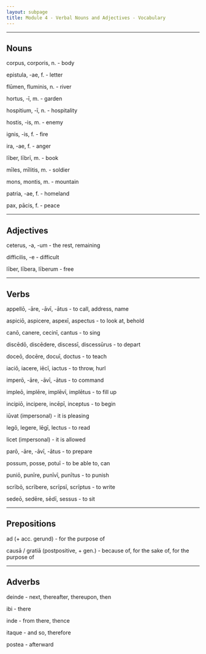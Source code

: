 ```yaml
---
layout: subpage
title: Module 4 - Verbal Nouns and Adjectives - Vocabulary
---
```


***

## Nouns

corpus, corporis, n. - body

epistula, -ae, f. - letter

flūmen, fluminis, n. - river

hortus, -ī, m. - garden

hospitium, -ī, n. - hospitality

hostis, -is, m. - enemy

ignis, -is, f. - fire

ira, -ae, f. - anger

līber, lībrī, m. - book

mīles, mīlitis, m. - soldier

mons, montis, m. - mountain

patria, -ae, f. - homeland

pax, pācis, f. - peace

***

## Adjectives

ceterus, -a, -um - the rest, remaining

difficilis, -e - difficult

līber, lībera, līberum - free

***

## Verbs

appellō, -āre, -āvī, -ātus - to call, address, name

aspiciō, aspicere, aspexī, aspectus - to look at, behold

canō, canere, cecinī, cantus - to sing

discēdō, discēdere, discessī, discessūrus - to depart

doceō, docēre, docuī, doctus - to teach

iaciō, iacere, iēcī, iactus - to throw, hurl

imperō, -āre, -āvī, -ātus - to command

impleō, implēre, implēvī, implētus - to fill up

incipiō, incipere, incēpī, inceptus - to begin

iūvat (impersonal) - it is pleasing

legō, legere, lēgī, lectus - to read

licet (impersonal) - it is allowed

parō, -āre, -āvī, -ātus - to prepare

possum, posse, potuī - to be able to, can

puniō, punīre, punīvī, punītus - to punish

scrībō, scrībere, scrīpsī, scrīptus - to write

sedeō, sedēre, sēdī, sessus - to sit

***

## Prepositions

ad (+ acc. gerund) - for the purpose of

causā / gratiā (postpositive, + gen.) - because of, for the sake of, for the purpose of

***

## Adverbs

deinde - next, thereafter, thereupon, then

ibi - there

inde - from there, thence

itaque - and so, therefore

postea - afterward

